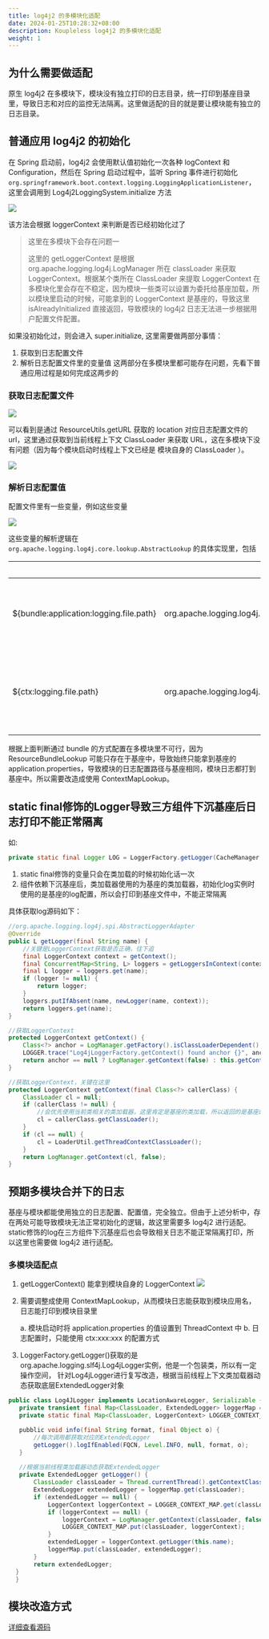 ```yaml
---
title: log4j2 的多模块化适配
date: 2024-01-25T10:28:32+08:00
description: Koupleless log4j2 的多模块化适配
weight: 1
---
```


## 为什么需要做适配
原生 log4j2 在多模块下，模块没有独立打印的日志目录，统一打印到基座目录里，导致日志和对应的监控无法隔离。这里做适配的目的就是要让模块能有独立的日志目录。

## 普通应用 log4j2 的初始化
在 Spring 启动前，log4j2 会使用默认值初始化一次各种 logContext 和 Configuration，然后在 Spring 启动过程中，监听 Spring 事件进行初始化
`org.springframework.boot.context.logging.LoggingApplicationListener`，这里会调用到 Log4j2LoggingSystem.initialize 方法

![](https://intranetproxy.alipay.com/skylark/lark/0/2023/png/149473/1696930949183-9519451c-be76-4d9b-bb6b-28a1b21e7fa7.png)

该方法会根据 loggerContext 来判断是否已经初始化过了

> 这里在多模块下会存在问题一
> 
> 这里的 getLoggerContext 是根据 org.apache.logging.log4j.LogManager 所在 classLoader 来获取 LoggerContext。根据某个类所在 ClassLoader 来提取 LoggerContext 在多模块化里会存在不稳定，因为模块一些类可以设置为委托给基座加载，所以模块里启动的时候，可能拿到的 LoggerContext 是基座的，导致这里 isAlreadyInitialized 直接返回，导致模块的 log4j2 日志无法进一步根据用户配置文件配置。

如果没初始化过，则会进入 super.initialize, 这里需要做两部分事情：

1. 获取到日志配置文件
2. 解析日志配置文件里的变量值
   这两部分在多模块里都可能存在问题，先看下普通应用过程是如何完成这两步的

### 获取日志配置文件
![](https://intranetproxy.alipay.com/skylark/lark/0/2023/png/149473/1696931678652-81a19dc2-f618-48b0-add3-d098d3781966.png?x-oss-process=image%2Fresize%2Cw_1500%2Climit_0)

可以看到是通过 ResourceUtils.getURL 获取的 location 对应日志配置文件的 url，这里通过获取到当前线程上下文 ClassLoader 来获取 URL，这在多模块下没有问题（因为每个模块启动时线程上下文已经是 模块自身的 ClassLoader ）。

![](https://intranetproxy.alipay.com/skylark/lark/0/2023/png/149473/1696931908899-f1fac1bb-f365-49f9-81a2-3e2d924c2b7d.png?x-oss-process=image%2Fresize%2Cw_1500%2Climit_0)

### 解析日志配置值

配置文件里有一些变量，例如这些变量

![](https://intranetproxy.alipay.com/skylark/lark/0/2023/png/149473/1696932148670-d04bde21-e46b-476c-9cf5-53e43cc4dbe2.png)

这些变量的解析逻辑在 `org.apache.logging.log4j.core.lookup.AbstractLookup` 的具体实现里，包括


||变量写法|	代码逻辑地址|
|-|-|-|
| ${bundle:application:logging.file.path} |	org.apache.logging.log4j.core.lookup.ResourceBundleLookup |	根据 ResourceBundleLookup 所在 ClassLoader 提前到 application.properties, 读取里面的值 |
| ${ctx:logging.file.path} | org.apache.logging.log4j.core.lookup.ContextMapLookup | 根据 LoggerContext 上下文 ThreadContex 存储的值来提起，这里需要提前把 applicaiton.properties 的值设置到 ThreadContext 中 |

根据上面判断通过 bundle 的方式配置在多模块里不可行，因为 ResourceBundleLookup 可能只存在于基座中，导致始终只能拿到基座的 application.properties，导致模块的日志配置路径与基座相同，模块日志都打到基座中。所以需要改造成使用 ContextMapLookup。

## static final修饰的Logger导致三方组件下沉基座后日志打印不能正常隔离
如:
```java
private static final Logger LOG = LoggerFactory.getLogger(CacheManager.class);
```
1. static final修饰的变量只会在类加载的时候初始化话一次
2. 组件依赖下沉基座后，类加载器使用的为基座的类加载器，初始化log实例时使用的是基座的log配置，所以会打印到基座文件中，不能正常隔离

具体获取log源码如下：
```java
//org.apache.logging.log4j.spi.AbstractLoggerAdapter
@Override
public L getLogger(final String name) {
    //关键是LoggerContext获取是否正确，往下追
    final LoggerContext context = getContext();
    final ConcurrentMap<String, L> loggers = getLoggersInContext(context);
    final L logger = loggers.get(name);
    if (logger != null) {
        return logger;
    }
    loggers.putIfAbsent(name, newLogger(name, context));
    return loggers.get(name);
}

//获取LoggerContext
protected LoggerContext getContext() {
    Class<?> anchor = LogManager.getFactory().isClassLoaderDependent() ? StackLocatorUtil.getCallerClass(Log4jLoggerFactory.class, CALLER_PREDICATE) : null;
    LOGGER.trace("Log4jLoggerFactory.getContext() found anchor {}", anchor);
    return anchor == null ? LogManager.getContext(false) : this.getContext(anchor);
}

//获取LoggerContext，关键在这里
protected LoggerContext getContext(final Class<?> callerClass) {
    ClassLoader cl = null;
    if (callerClass != null) {
        //会优先使用当前类相关的类加载器，这里肯定是基座的类加载，所以返回的是基座的LoggerContext
        cl = callerClass.getClassLoader();
    }
    if (cl == null) {
        cl = LoaderUtil.getThreadContextClassLoader();
    }
    return LogManager.getContext(cl, false);
}

```

## 预期多模块合并下的日志
基座与模块都能使用独立的日志配置、配置值，完全独立。但由于上述分析中，存在两处可能导致模块无法正常初始化的逻辑，故这里需要多 log4j2 进行适配。
static修饰的log在三方组件下沉基座后也会导致相关日志不能正常隔离打印，所以这里也需要做 log4j2 进行适配。
### 多模块适配点
1. getLoggerContext() 能拿到模块自身的 LoggerContext
![](https://intranetproxy.alipay.com/skylark/lark/0/2023/png/149473/1696938182575-51ce1066-21f0-47bb-8bdb-c3c7d0814ca3.png)
2. 需要调整成使用 ContextMapLookup，从而模块日志能获取到模块应用名，日志能打印到模块目录里

   a. 模块启动时将 application.properties 的值设置到 ThreadContext 中
   b. 日志配置时，只能使用 ctx:xxx:xxx 的配置方式
3. LoggerFactory.getLogger()获取的是org.apache.logging.slf4j.Log4jLogger实例，他是一个包装类，所以有一定操作空间，
针对Log4jLogger进行复写改造，根据当前线程上下文类加载器动态获取底层ExtendedLogger对象
 ```java
public class Log4JLogger implements LocationAwareLogger, Serializable {
    private transient final Map<ClassLoader, ExtendedLogger> loggerMap = new ConcurrentHashMap<>();
    private static final Map<ClassLoader, LoggerContext> LOGGER_CONTEXT_MAP = new ConcurrentHashMap<>();

    pubblic void info(final String format, final Object o) {
        //每次调用都获取对应的ExtendedLogger
        getLogger().logIfEnabled(FQCN, Level.INFO, null, format, o);
    }
    
    //根据当前线程类加载器动态获取ExtendedLogger
    private ExtendedLogger getLogger() {
        ClassLoader classLoader = Thread.currentThread().getContextClassLoader();
        ExtendedLogger extendedLogger = loggerMap.get(classLoader);
        if (extendedLogger == null) {
            LoggerContext loggerContext = LOGGER_CONTEXT_MAP.get(classLoader);
            if (loggerContext == null) {
                loggerContext = LogManager.getContext(classLoader, false);
                LOGGER_CONTEXT_MAP.put(classLoader, loggerContext);
            }
            extendedLogger = loggerContext.getLogger(this.name);
            loggerMap.put(classLoader, extendedLogger);
        }
        return extendedLogger;
   }
   } 
```
## 模块改造方式
[详细查看源码](https://github.com/koupleless/runtime/blob/main/koupleless-adapter-ext/koupleless-adapter-log4j2/src/main/java/org/springframework/boot/logging/log4j2)

